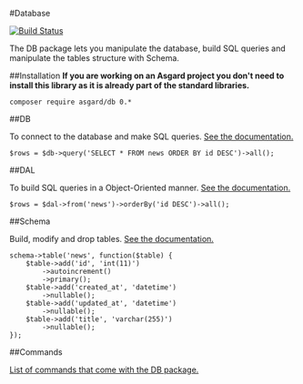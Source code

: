 #Database

[![Build Status](https://travis-ci.org/asgardphp/db.svg?branch=master)](https://travis-ci.org/asgardphp/db)

The DB package lets you manipulate the database, build SQL queries and manipulate the tables structure with Schema.

##Installation
**If you are working on an Asgard project you don't need to install this library as it is already part of the standard libraries.**

	composer require asgard/db 0.*

##DB

To connect to the database and make SQL queries. [See the documentation.](docs/db-db)

	$rows = $db->query('SELECT * FROM news ORDER BY id DESC')->all();

##DAL

To build SQL queries in a Object-Oriented manner. [See the documentation.](docs/db-dal)

	$rows = $dal->from('news')->orderBy('id DESC')->all();

##Schema

Build, modify and drop tables. [See the documentation.](docs/db-schema)

	schema->table('news', function($table) {
		$table->add('id', 'int(11)')
			->autoincrement()
			->primary();	
		$table->add('created_at', 'datetime')
			->nullable();	
		$table->add('updated_at', 'datetime')
			->nullable();	
		$table->add('title', 'varchar(255)')
			->nullable();
	});

##Commands

[List of commands that come with the DB package.](docs/db-commands)
